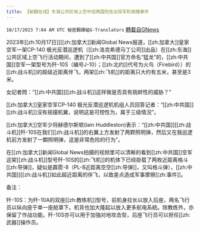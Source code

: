 ```yaml
---
title: 【秘翻在线】东海公共区域上空中加两国险些出现军机相撞事件
---
```

`10/17/2023 7:04 AM UTC 秘密翻譯組G-Translators` [轉載自GNews](https://gnews.org/articles/1843576)

2023年[[zh:10月17日]][[zh:加拿大]]新闻Global News报道，[[zh:加拿大]]皇家空军一架CP-140 极光反潜巡逻机（[[zh:洛克希德马丁公司]]出品）在[[zh:东海]]公共区域上空飞行活动期间，遭到了[[zh:中共国]]官方命名“猛龙”的，[[zh:中共国]]空军一架型号为歼\-10S（编号J-10）；[[zh:北约]]代号为火鸟（Firebird））的[[zh:战斗机]]的超级近距离伴飞，两架[[zh:飞机]]的距离只大约有五米，甚至是3米。

女記者問：“[[zh:中共国]][[zh:战斗机]]这样做是否具有挑衅性的威胁？”

[[zh:加拿大]]皇家空军CP-140 极光反潜巡逻机机组人员回答记者：“[[zh:中共国]][[zh:战斗机]]沒有摇摆机翼，说明这是可控性为，属于三级情況”。

[[zh:加拿大]]空军少将赫德尔斯顿(Iain Huddleston)表示：“[[zh:中共国]][[zh:战斗机]]歼\-10S在我们[[zh:战斗机]]的右翼上方发射了两颗照明弹，然后又在我巡逻机前方发射了一顆照明弹，这是非常危险的行为”。

在[[zh:加拿大]]新闻Global News拍摄的视频里可以清晰的看到[[zh:中共国]]空军这架[[zh:战斗机]]型号歼\-10S的[[zh:飞机]]的机体下已经掛载了两枚近距离格斗[[zh:导弹]]，疑似是霹雳\-8（PL-8近距离空空[[zh:导弹]]，又叫格斗弹），[[zh:中共国]][[zh:战斗机]]如此超近距离的伴飞，以致差点造成军事摩擦[[zh:事件]]。

备注：

歼\-10S：为歼\-10A的双座[[zh:教练机]]型号，前机身拉长以放入后座，两名飞行员以纵向座于单一座舱罩下。机背也加大隆起以放入更多航电系統。除教练外，亦保留了作战功能。歼\-10S亦可以用于加強对地攻击型，后座飞行员可以担任[[zh:武器]]操作员。
